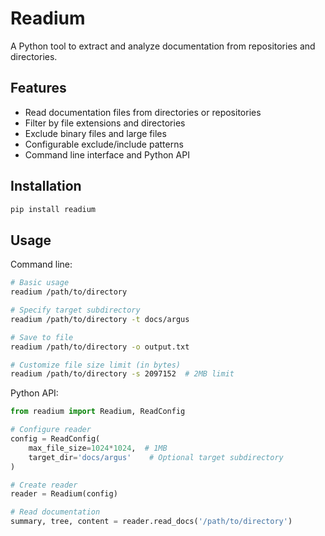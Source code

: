 # Readium

A Python tool to extract and analyze documentation from repositories and directories.

## Features

- Read documentation files from directories or repositories
- Filter by file extensions and directories
- Exclude binary files and large files
- Configurable exclude/include patterns
- Command line interface and Python API

## Installation

```bash
pip install readium
```

## Usage

Command line:
```bash
# Basic usage
readium /path/to/directory

# Specify target subdirectory
readium /path/to/directory -t docs/argus

# Save to file
readium /path/to/directory -o output.txt

# Customize file size limit (in bytes)
readium /path/to/directory -s 2097152  # 2MB limit
```

Python API:
```python
from readium import Readium, ReadConfig

# Configure reader
config = ReadConfig(
    max_file_size=1024*1024,  # 1MB
    target_dir='docs/argus'    # Optional target subdirectory
)

# Create reader
reader = Readium(config)

# Read documentation
summary, tree, content = reader.read_docs('/path/to/directory')
```